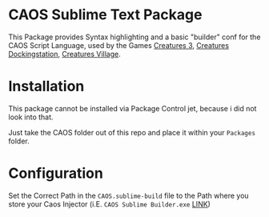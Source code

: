 # CAOS Sublime Text Package

This Package provides Syntax highlighting and a basic "builder" conf for the CAOS Script Language, used by the Games [Creatures 3](http://creatures.wikia.com/wiki/Creatures_3), [Creatures Dockingstation](http://creatures.wikia.com/wiki/Docking_Station), [Creatures Village](http://creatures.wikia.com/wiki/Creatures_Village).

# Installation

This package cannot be installed via Package Control jet, because i did not look into that.

Just take the CAOS folder out of this repo and place it within your `Packages` folder.

# Configuration

Set the Correct Path in the `CAOS.sublime-build` file to the Path where you store your Caos Injector (i.E. `CAOS Sublime Builder.exe` [LINK](https://github.com/Ham5ter/CAOS-Sublime-Builder))